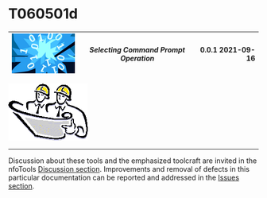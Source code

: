 <!-- index.md 0.0.1                 UTF-8                          2021-09-16
     ----1----|----2----|----3----|----4----|----5----|----6----|----7----|--*

                      SELECTING COMMAND PROMPT OPERATION

     -->

# T060501d

| ![nfotools](../../../images/nfoWorks-2014-06-02-1702-LogoSmall.png) | ***Selecting Command Prompt Operation*** | 0.0.1 2021-09-16 |
| :--                |       ---          | --: |

![Hard Hat Area](../../../images/hardhat-logo.gif)


----

Discussion about these tools and the emphasized toolcraft are invited in the
nfoTools [Discussion section](https://github.com/orcmid/nfoTools/discussions).
Improvements and removal of defects in this particular documentation can be
reported and addressed in the
[Issues section](https://github.com/orcmid/nfoTools/issues).

<!-- ----1----|----2----|----3----|----4----|----5----|----6----|----7----|--*

     0.0.1 2021-09-16T17:17Z Trial Top-banner introduction
     0.0.0 2021-09-16T02:01Z Create placeholder to morph into the
           necessary material

           *** end of docs/tools/T060501/T060501d/index.md ***
     -->
